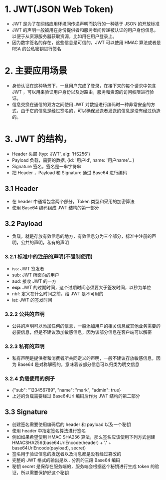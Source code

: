 # 1. JWT(JSON Web Token)
+ JWT 是为了在网络应用环境间传递声明而执行的一种基于 JSON 的开放标准
+ JWT 的声明一般被用在身份提供者和服务者间传递被认证的用户身份信息，以便于从资源服务器获取资源，比如用在用户登录上。
+ 因为数字签名的存在，这些信息是可信的，JWT 可以使用 HMAC 算法或者是 RSA 的公私密钥进行签名

# 2. 主要应用场景
+ 身份认证在这种场景下，一旦用户完成了登录，在接下来的每个请求中包含 JWT ，可以用来验证用户身份以及对路由，服务和资源的访问权限进行验证。
+ 信息交换在通信的双方之间使用 JWT 对数据进行编码时一种非常安全的方式，由于它的信息是经过签名的，可以确保发送者发送的信息是没有经过伪造的。

# 3. JWT 的结构，
+ Header 头部 {typ: 'JWT', alg: 'HS256'}
+ Payload 负载，需要的数据, {id: '用户id', name: '用户name'...}
+ Signature 签名，签名是一串字符串
+ 把 Header ，Payload 和 Signature 通过 Base64 进行编码

## 3.1 Header
+ 在 header 中通常包含两个部分，Token 类型和采用的加密算法
+ 使用 Base64 编码组成 JWT 结构的第一部分

## 3.2 Payload
+ 负载，就是存放有效信息的地方，有效信息分为三个部分，标准中注册的声明，公共的声明，私有的声明

### 3.2.1 标准中的注册的声明(不强制使用)
+ iss: JWT 签发者
+ sub: JWT 所面向的用户
+ aud: 接收 JWT 的一方
+ **exp**: JWT 的过期时间，这个过期时间必须要大于签发时间，以秒为单位
+ nbf: 定义在什么时间之前，给 JWT 是不可用的
+ iat: JWT 的签发时间

### 3.2.2 公共的声明
+ 公共的声明可以添加任何的信息，一般添加用户的相关信息或其他业务需要的必要信息，但是不建议添加敏感信息，因为该部分信息在客户端可以解密

### 3.2.3 私有的声明
+ 私有声明是提供者和消费者所共同定义的声明，一般不建议存放敏感信息，因为 Base64 是对称解密的，意味着该部分信息可以归类为明文信息

### 3.2.4 负载使用的例子
+ {"sub": "123456789", "name": "mark", "admin": true}
+ 上述的负载需要经过 Base64Url 编码后作为 JWT 结构的第二部分

## 3.3 Signature
+ 创建签名需要使用编码后的 header 和 payload 以及一个秘钥
+ 使用 header 中指定签名算法进行签名
+ 例如如果希望使用 HMAC SHA256 算法，那么签名应该使用下列方式创建 HMACSHA256(base64UrlEncode(header) + '.' + base64UrlEncode(payload), secret)
+ 签名用于验证信息的发送者以及消息都是没有经过篡改的
+ 完整的 JWT 格式的输出是以 . 分割的三段 Base64 编码
+ 秘钥 secret 是保存在服务端的，服务端会根据这个秘钥进行生成 token 的验证，所以需要保护好这个秘钥
